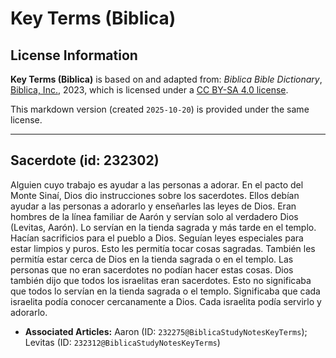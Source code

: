 # Key Terms (Biblica)

## License Information

**Key Terms (Biblica)** is based on and adapted from: _Biblica Bible Dictionary_, [Biblica, Inc.](https://www.biblica.com/), 2023, which is licensed under a [CC BY-SA 4.0 license](https://creativecommons.org/licenses/by-sa/4.0/legalcode.en).

This markdown version (created `2025-10-20`) is provided under the same license.



--------------------------------

## Sacerdote (id: 232302)

Alguien cuyo trabajo es ayudar a las personas a adorar. En el pacto del Monte Sinaí, Dios dio instrucciones sobre los sacerdotes. Ellos debían ayudar a las personas a adorarlo y enseñarles las leyes de Dios. Eran hombres de la línea familiar de Aarón y servían solo al verdadero Dios (Levitas, Aarón). Lo servían en la tienda sagrada y más tarde en el templo. Hacían sacrificios para el pueblo a Dios. Seguían leyes especiales para estar limpios y puros. Esto les permitía tocar cosas sagradas. También les permitía estar cerca de Dios en la tienda sagrada o en el templo. Las personas que no eran sacerdotes no podían hacer estas cosas. Dios también dijo que todos los israelitas eran sacerdotes. Esto no significaba que todos lo servían en la tienda sagrada o el templo. Significaba que cada israelita podía conocer cercanamente a Dios. Cada israelita podía servirlo y adorarlo.

* **Associated Articles:** Aaron (ID: `232275@BiblicaStudyNotesKeyTerms`); Levitas (ID: `232312@BiblicaStudyNotesKeyTerms`)

